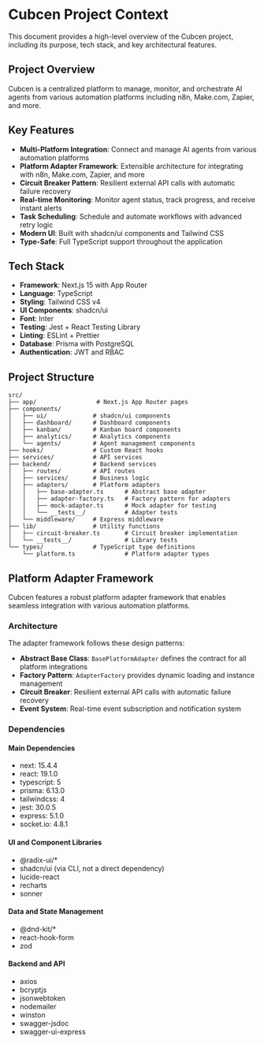 # Cubcen Project Context

This document provides a high-level overview of the Cubcen project, including its purpose, tech stack, and key architectural features.

## Project Overview

Cubcen is a centralized platform to manage, monitor, and orchestrate AI agents from various automation platforms including n8n, Make.com, Zapier, and more.

## Key Features

- **Multi-Platform Integration**: Connect and manage AI agents from various automation platforms
- **Platform Adapter Framework**: Extensible architecture for integrating with n8n, Make.com, Zapier, and more
- **Circuit Breaker Pattern**: Resilient external API calls with automatic failure recovery
- **Real-time Monitoring**: Monitor agent status, track progress, and receive instant alerts
- **Task Scheduling**: Schedule and automate workflows with advanced retry logic
- **Modern UI**: Built with shadcn/ui components and Tailwind CSS
- **Type-Safe**: Full TypeScript support throughout the application

## Tech Stack

- **Framework**: Next.js 15 with App Router
- **Language**: TypeScript
- **Styling**: Tailwind CSS v4
- **UI Components**: shadcn/ui
- **Font**: Inter
- **Testing**: Jest + React Testing Library
- **Linting**: ESLint + Prettier
- **Database**: Prisma with PostgreSQL
- **Authentication**: JWT and RBAC

## Project Structure

```
src/
├── app/                 # Next.js App Router pages
├── components/
│   ├── ui/             # shadcn/ui components
│   ├── dashboard/      # Dashboard components
│   ├── kanban/         # Kanban board components
│   ├── analytics/      # Analytics components
│   └── agents/         # Agent management components
├── hooks/              # Custom React hooks
├── services/           # API services
├── backend/            # Backend services
│   ├── routes/         # API routes
│   ├── services/       # Business logic
│   ├── adapters/       # Platform adapters
│   │   ├── base-adapter.ts      # Abstract base adapter
│   │   ├── adapter-factory.ts   # Factory pattern for adapters
│   │   ├── mock-adapter.ts      # Mock adapter for testing
│   │   └── __tests__/           # Adapter tests
│   └── middleware/     # Express middleware
├── lib/                # Utility functions
│   ├── circuit-breaker.ts       # Circuit breaker implementation
│   └── __tests__/               # Library tests
└── types/              # TypeScript type definitions
    └── platform.ts              # Platform adapter types
```

## Platform Adapter Framework

Cubcen features a robust platform adapter framework that enables seamless integration with various automation platforms.

### Architecture

The adapter framework follows these design patterns:

- **Abstract Base Class**: `BasePlatformAdapter` defines the contract for all platform integrations
- **Factory Pattern**: `AdapterFactory` provides dynamic loading and instance management
- **Circuit Breaker**: Resilient external API calls with automatic failure recovery
- **Event System**: Real-time event subscription and notification system

### Dependencies

#### Main Dependencies
- next: 15.4.4
- react: 19.1.0
- typescript: 5
- prisma: 6.13.0
- tailwindcss: 4
- jest: 30.0.5
- express: 5.1.0
- socket.io: 4.8.1

#### UI and Component Libraries
- @radix-ui/*
- shadcn/ui (via CLI, not a direct dependency)
- lucide-react
- recharts
- sonner

#### Data and State Management
- @dnd-kit/*
- react-hook-form
- zod

#### Backend and API
- axios
- bcryptjs
- jsonwebtoken
- nodemailer
- winston
- swagger-jsdoc
- swagger-ui-express
